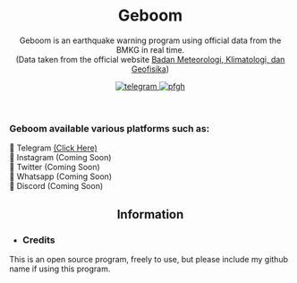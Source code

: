 <h1 align="center">Geboom</h1>

<div align="center">
	<p>
		Geboom is an earthquake warning program using official data from the BMKG in real time.<br>
		(Data taken from the official website <a href="https://data.bmkg.go.id/gempabumi/">Badan Meteorologi, Klimatologi, dan Geofisika<a/>)
	</p>
	<a href="https://t.me/ItsMeAsada">
        	<img src="https://img.shields.io/badge/Chat-Telegram-blue" alt="telegram">
    	</a>
	<a href="https://github.com/Asadaaaaa">
        	<img src="https://img.shields.io/badge/Profile-Github-lightgrey" alt="pfgh">
	</a>
</div>
    <br><br>
    <h3>Geboom available various platforms such as:</h3>
    🔹 Telegram <a href="https://t.me/GeboomBot">(Click Here)</a>
    <br>
    🔹 Instagram (Coming Soon)
    <br>
    🔹 Twitter (Coming Soon)
    <br>
    🔹 Whatsapp (Coming Soon) 
    <br>
    🔹 Discord (Coming Soon)

<div align="center">
	<h2>Information</h2>
</div>

 - <h3>Credits</h3>
This is an open source program, freely to use, but please include my github name if using this program.

